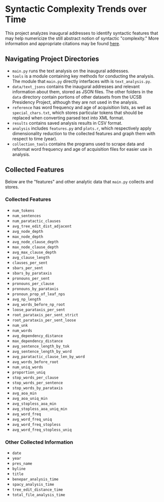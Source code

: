 # Syntactic Complexity Trends over Time

This project analyzes inaugural addresses to identify syntactic features that may help numericize the still abstract notion of syntactic "complexity." More information and appropriate citations may be found <a href="https://drive.google.com/file/d/1ckiS1XE_0PLdLK1tY5YxVZvD-Q9wNsVz/view?usp=sharing">here</a>.

## Navigating Project Directories

- `main.py` runs the text analysis on the inaugural addresses. 
- `tools` is a module containing key methods for conducting the analysis. The module that `main.py` directly interfaces with is `text_analysis.py`.
- `data/text_jsons` contains the inaugural addresses and relevant information about them, stored as JSON files. The other folders in the `data` directory contain portions of other datasets from the UCSB Presidency Project, although they are not used in the analysis.
- `reference` has word frequency and age of acquisition lists, as well as `special_chars.txt`, which stores particular tokens that should be replaced when converting parsed text into XML format.
- `results` contains saved analysis results in CSV format.
- `analysis` includes `features.py` and `plots.r`, which respectively apply dimensionality reduction to the collected features and graph them with respect to time (year).
- `collection_tools` contains the programs used to scrape data and reformat word frequency and age of acquisition files for easier use in analysis.

## Collected Features

Below are the "features" and other analytic data that `main.py` collects and stores.

### Collected Features
- `num_tokens`
- `num_sentences`
- `num_paratactic_clauses`
- `avg_tree_edit_dist_adjacent`
- `avg_node_depth`
- `max_node_depth`
- `avg_node_clause_depth`
- `max_node_clause_depth`
- `avg_max_clause_depth`
- `avg_clause_length`
- `clauses_per_sent`
- `sbars_per_sent`
- `sbars_by_parataxis`
- `pronouns_per_sent`
- `pronouns_per_clause`
- `pronouns_by_parataxis`
- `pronoun_prop_of_leaf_nps`
- `avg_np_length`
- `avg_words_before_np_root`
- `loose_parataxis_per_sent`
- `root_parataxis_per_sent_strict`
- `root_parataxis_per_sent_loose`
- `num_unk`
- `num_words`
- `avg_dependency_distance`
- `max_dependency_distance`
- `avg_sentence_length_by_tok`
- `avg_sentence_length_by_word`
- `avg_paratactic_clause_len_by_word`
- `avg_words_before_root`
- `num_uniq_words`
- `proportion_uniq`
- `stop_words_per_clause`
- `stop_words_per_sentence`
- `stop_words_by_parataxis`
- `avg_aoa_min`
- `avg_aoa_uniq_min`
- `avg_stopless_aoa_min`
- `avg_stopless_aoa_uniq_min`
- `avg_word_freq`
- `avg_word_freq_uniq`
- `avg_word_freq_stopless`
- `avg_word_freq_stopless_uniq`

### Other Collected Information
- `date`
- `year`
- `pres_name`
- `byline`
- `title`
- `benepar_analysis_time`
- `spacy_analysis_time`
- `tree_edit_distance_time`
- `total_file_analysis_time`
